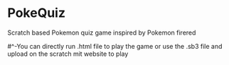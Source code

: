 # PokeQuiz
Scratch based Pokemon quiz game inspired by Pokemon firered



#^-You can directly run .html file to play the game or use the .sb3 file and upload on the scratch mit website to play
